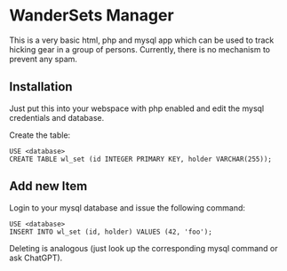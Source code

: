 # WanderSets Manager

This is a very basic html, php and mysql app which can be used to track hicking gear in a group of persons. Currently, there is no mechanism to prevent any spam.

## Installation

Just put this into your webspace with php enabled and edit the mysql credentials and database.

Create the table:

```mysql
USE <database>
CREATE TABLE wl_set (id INTEGER PRIMARY KEY, holder VARCHAR(255));
```

## Add new Item

Login to your mysql database and issue the following command:

```mysql
USE <database>
INSERT INTO wl_set (id, holder) VALUES (42, 'foo');
```

Deleting is analogous (just look up the corresponding mysql command or ask ChatGPT).